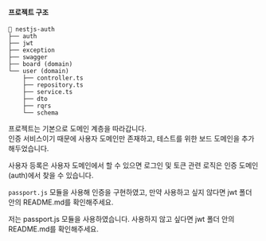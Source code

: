 #### 프로젝트 구조
```
💬 nestjs-auth
├── auth
├── jwt
├── exception
├── swagger
├── board (domain)
└── user (domain)
    ├── controller.ts
    ├── repository.ts
    ├── service.ts
    ├── dto
    ├── rqrs
    └── schema
```
프로젝트는 기본으로 도메인 계층을 따라갑니다. </br>
인증 서비스이기 때문에 사용자 도메인만 존재하고, 테스트를 위한 보드 도메인을 추가해두었습니다.

사용자 등록은 사용자 도메인에서 할 수 있으면 로그인 및 토큰 관련 로직은 인증 도메인(auth)에서 찾을 수 있습니다.

`passport.js` 모듈을 사용해 인증을 구현하였고, 만약 사용하고 싶지 않다면 jwt 폴더 안의 README.md를 확인해주세요. 

저는 passport.js 모듈을 사용하였습니다.
사용하지 않고 싶다면 jwt 폴더 안의 README.md를 확인해주세요.